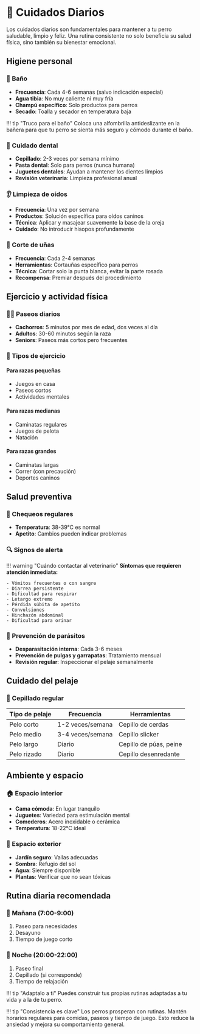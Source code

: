 # 🛁 Cuidados Diarios

Los cuidados diarios son fundamentales para mantener a tu perro saludable, limpio y feliz. Una rutina consistente no solo beneficia su salud física, sino también su bienestar emocional.

## Higiene personal

### 🚿 Baño
- **Frecuencia**: Cada 4-6 semanas (salvo indicación especial)
- **Agua tibia**: No muy caliente ni muy fría
- **Champú específico**: Solo productos para perros
- **Secado**: Toalla y secador en temperatura baja

!!! tip "Truco para el baño"
    Coloca una alfombrilla antideslizante en la bañera para que tu perro se sienta más seguro y cómodo durante el baño.

### 🦷 Cuidado dental
- **Cepillado**: 2-3 veces por semana mínimo
- **Pasta dental**: Solo para perros (nunca humana)
- **Juguetes dentales**: Ayudan a mantener los dientes limpios
- **Revisión veterinaria**: Limpieza profesional anual

### 👂 Limpieza de oídos
- **Frecuencia**: Una vez por semana
- **Productos**: Solución específica para oídos caninos
- **Técnica**: Aplicar y masajear suavemente la base de la oreja
- **Cuidado**: No introducir hisopos profundamente

### 💅 Corte de uñas
- **Frecuencia**: Cada 2-4 semanas
- **Herramientas**: Cortauñas específico para perros
- **Técnica**: Cortar solo la punta blanca, evitar la parte rosada
- **Recompensa**: Premiar después del procedimiento

## Ejercicio y actividad física

### 🚶‍♂️ Paseos diarios
- **Cachorros**: 5 minutos por mes de edad, dos veces al día
- **Adultos**: 30-60 minutos según la raza
- **Seniors**: Paseos más cortos pero frecuentes

### 🎾 Tipos de ejercicio

#### Para razas pequeñas
- Juegos en casa
- Paseos cortos
- Actividades mentales

#### Para razas medianas
- Caminatas regulares
- Juegos de pelota
- Natación

#### Para razas grandes
- Caminatas largas
- Correr (con precaución)
- Deportes caninos

## Salud preventiva

### 📅 Chequeos regulares
- **Temperatura**: 38-39°C es normal
- **Apetito**: Cambios pueden indicar problemas

### 🔍 Signos de alerta
!!! warning "Cuándo contactar al veterinario"
    **Síntomas que requieren atención inmediata:**
    
    - Vómitos frecuentes o con sangre
    - Diarrea persistente
    - Dificultad para respirar
    - Letargo extremo
    - Pérdida súbita de apetito
    - Convulsiones
    - Hinchazón abdominal
    - Dificultad para orinar

### 💊 Prevención de parásitos
- **Desparasitación interna**: Cada 3-6 meses
- **Prevención de pulgas y garrapatas**: Tratamiento mensual
- **Revisión regular**: Inspeccionar el pelaje semanalmente

## Cuidado del pelaje

### 🪮 Cepillado regular
| Tipo de pelaje | Frecuencia | Herramientas |
|----------------|------------|--------------|
| Pelo corto | 1-2 veces/semana | Cepillo de cerdas |
| Pelo medio | 3-4 veces/semana | Cepillo slicker |
| Pelo largo | Diario | Cepillo de púas, peine |
| Pelo rizado | Diario | Cepillo desenredante |

## Ambiente y espacio

### 🏠 Espacio interior
- **Cama cómoda**: En lugar tranquilo
- **Juguetes**: Variedad para estimulación mental
- **Comederos**: Acero inoxidable o cerámica
- **Temperatura**: 18-22°C ideal

### 🌳 Espacio exterior
- **Jardín seguro**: Vallas adecuadas
- **Sombra**: Refugio del sol
- **Agua**: Siempre disponible
- **Plantas**: Verificar que no sean tóxicas

## Rutina diaria recomendada

### 🌅 Mañana (7:00-9:00)
1. Paseo para necesidades
2. Desayuno
3. Tiempo de juego corto

### 🌙 Noche (20:00-22:00)
1. Paseo final
2. Cepillado (si corresponde)
3. Tiempo de relajación

!!! tip "Adaptalo a ti"
    Puedes construir tus propias rutinas adaptadas a tu vida y a la de tu perro.

!!! tip "Consistencia es clave"
    Los perros prosperan con rutinas. Mantén horarios regulares para comidas, paseos y tiempo de juego. Esto reduce la ansiedad y mejora su comportamiento general. 